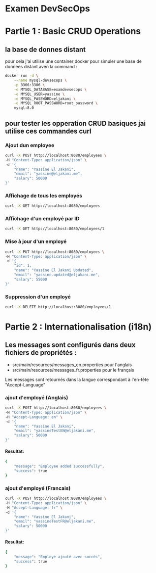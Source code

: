 # Examen DevSecOps


# Partie 1 : Basic CRUD Operations

## la base de  donnes distant
pour cela j'ai utilise une container docker pour simuler une base de donnees distant aven la command :
```bash
docker run -d \
    --name mysql-devsecops \
    -p 3306:3306 \
    -e MYSQL_DATABASE=examdevsecops \
    -e MYSQL_USER=yassine \
    -e MYSQL_PASSWORD=eljakani \
    -e MYSQL_ROOT_PASSWORD=root_password \
    mysql:8.0
```
## pour tester les opperation CRUD basiques jai utilise ces commandes curl

### Ajout dun employee

```bash
curl -X POST http://localhost:8080/employees \
-H "Content-Type: application/json" \
-d '{
    "name": "Yassine El Jakani",
    "email": "yassine@eljakani.me",
    "salary": 50000
}'
```

### Affichage de tous les employés

```bash
curl -X GET http://localhost:8080/employees
```
### Affichage d'un employé par ID

```bash
curl -X GET http://localhost:8080/employees/1
```
### Mise à jour d'un employé

```bash
curl -X PUT http://localhost:8080/employees \
-H "Content-Type: application/json" \
-d '{
    "id": 1,
    "name": "Yassine El Jakani Updated",
    "email": "yassine.updated@eljakani.me",
    "salary": 55000
}'
```
### Suppression d'un employé
```bash
curl -X DELETE http://localhost:8080/employees/1
```

# Partie 2 : Internationalisation (i18n)

## Les messages sont configurés dans deux fichiers de propriétés :

- src/main/resources/messages_en.properties pour l'anglais
- src/main/resources/messages_fr.properties pour le français

Les messages sont retournés dans la langue correspondant à l'en-tête "Accept-Language"


### ajout d'employé (Anglais)
```bash
curl -X POST http://localhost:8080/employees \
-H "Content-Type: application/json" \
-H "Accept-Language: en" \
-d '{
    "name": "Yassine El Jakani",
    "email": "yassineTestEN@eljakani.me",
    "salary": 50000
}'
```
#### Resultat: 
```bash
{
    "message": "Employee added successfully",
    "success": true
}
```
### ajout d'employé (Francais)
```bash
curl -X POST http://localhost:8080/employees \
-H "Content-Type: application/json" \
-H "Accept-Language: fr" \
-d '{
    "name": "Yassine El Jakani",
    "email": "yassineTestFR@eljakani.me",
    "salary": 50000
}'
```
#### Resultat: 
```bash
{
    "message": "Employé ajouté avec succès",
    "success": true
}
```